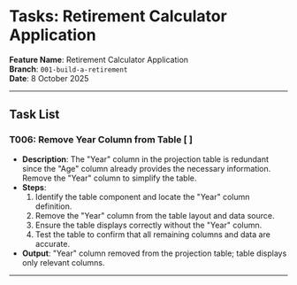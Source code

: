 # Tasks: Retirement Calculator Application

**Feature Name**: Retirement Calculator Application  
**Branch**: `001-build-a-retirement`  
**Date**: 8 October 2025

---

## Task List


### T006: Remove Year Column from Table [ ]

- **Description**: The "Year" column in the projection table is redundant since the "Age" column already provides the necessary information. Remove the "Year" column to simplify the table.
- **Steps**:
  1. Identify the table component and locate the "Year" column definition.
  2. Remove the "Year" column from the table layout and data source.
  3. Ensure the table displays correctly without the "Year" column.
  4. Test the table to confirm that all remaining columns and data are accurate.
- **Output**: "Year" column removed from the projection table; table displays only relevant columns.


---
